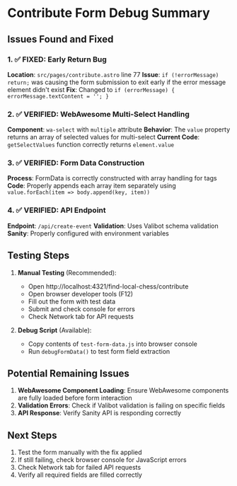 # Contribute Form Debug Summary

## Issues Found and Fixed

### 1. ✅ FIXED: Early Return Bug
**Location**: `src/pages/contribute.astro` line 77
**Issue**: `if (!errorMessage) return;` was causing the form submission to exit early if the error message element didn't exist
**Fix**: Changed to `if (errorMessage) { errorMessage.textContent = ''; }`

### 2. ✅ VERIFIED: WebAwesome Multi-Select Handling
**Component**: `wa-select` with `multiple` attribute
**Behavior**: The `value` property returns an array of selected values for multi-select
**Current Code**: `getSelectValues` function correctly returns `element.value`

### 3. ✅ VERIFIED: Form Data Construction
**Process**: FormData is correctly constructed with array handling for tags
**Code**: Properly appends each array item separately using `value.forEach(item => body.append(key, item))`

### 4. ✅ VERIFIED: API Endpoint
**Endpoint**: `/api/create-event`
**Validation**: Uses Valibot schema validation
**Sanity**: Properly configured with environment variables

## Testing Steps

1. **Manual Testing** (Recommended):
   - Open http://localhost:4321/find-local-chess/contribute
   - Open browser developer tools (F12)
   - Fill out the form with test data
   - Submit and check console for errors
   - Check Network tab for API requests

2. **Debug Script** (Available):
   - Copy contents of `test-form-data.js` into browser console
   - Run `debugFormData()` to test form field extraction

## Potential Remaining Issues

1. **WebAwesome Component Loading**: Ensure WebAwesome components are fully loaded before form interaction
2. **Validation Errors**: Check if Valibot validation is failing on specific fields
3. **API Response**: Verify Sanity API is responding correctly

## Next Steps

1. Test the form manually with the fix applied
2. If still failing, check browser console for JavaScript errors
3. Check Network tab for failed API requests
4. Verify all required fields are filled correctly
